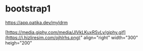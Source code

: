 # bootstrap1
https://app.patika.dev/myldrm

[https://media.giphy.com/media/JlVkLKuxRSvLy/giphy.gif](https://i.hizliresim.com/ojhlrhs.png)" align="right" width="300" heigh="200"
